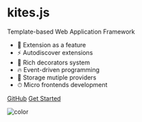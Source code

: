 <!-- ![logo](assets/images/logo.png) -->

<!-- # **Kites.JS** -->
<div class="banner">
<h1>k<span class="highlight small">i</span>tes<span class="highlight"><span class="merge">.</span>js</span></h1>
<p class="description">Template-based Web Application Framework</p>
</div>

- 🚀 Extension as a feature
- ⚡️️ Autodiscover extensions
- 💎 Rich decorators system
- 🔥 Event-driven programming
- 📼 Storage mutiple providers
- ⏱ Micro frontends development

<div class="buttons">
  <a href="https://github.com/kitesjs/kites" target="_blank"><span>GitHub</span></a>
  <a href="#/README"><span>Get Started</span></a>
</div>

![color](#1fa4e8)
